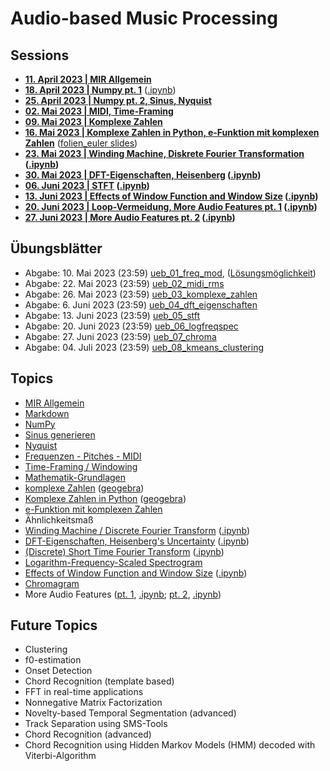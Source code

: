 # Audio-based Music Processing

## Sessions

- **[11. April 2023 | MIR Allgemein](/sessions/00_mir_intro_jupyter/00_mir_intro_jupyter.md)**
- **[18. April 2023 | Numpy pt. 1](/sessions/01_numpy_part_1/01_numpy_part_1.md)** ([.ipynb](/sessions/01_numpy_part_1/01_numpy_part_1.ipynb))
- **[25. April 2023 | Numpy pt. 2, Sinus, Nyquist](/sessions/02_numpy_sinus_nyquist/)**
- **[02. Mai 2023 | MIDI, Time-Framing](/sessions/03_midi_timeframing/03_midi_timeframing.md)**
- **[09. Mai 2023 | Komplexe Zahlen](/sessions/04_komplexe_zahlen/Readme_komplexe_zahlen.md)**
- **[16. Mai 2023 | Komplexe Zahlen in Python, e-Funktion mit komplexen Zahlen](/sessions/05_cmplxnbpy_eulerid/complex_numbers_in_python_e_function.md)** ([folien_euler slides](/sessions/05_cmplxnbpy_eulerid/folien_euler%20slides.pdf))
- **[23. Mai 2023 | Winding Machine, Diskrete Fourier Transformation](/sessions/06_winding_machine/06_winding_machine.md) ([.ipynb](/sessions/06_winding_machine/06_winding_machine.ipynb))**
- **[30. Mai 2023 | DFT-Eigenschaften, Heisenberg](/sessions/07_dft_eigenschaften_uncertainty/07_dft_eigenschaften_uncertainty.md) ([.ipynb](/sessions/07_dft_eigenschaften_uncertainty/07_dft_eigenschaften_uncertainty.ipynb))**
- **[06. Juni 2023 | STFT](/sessions/08_stft/08_stft.md) ([.ipynb](/sessions/08_stft/08_stft.ipynb))**
- **[13. Juni 2023 | Effects of Window Function and Window Size](/sessions/09_window_function_window_size/09_window_function_window_size.md) ([.ipynb](/sessions/09_window_function_window_size/09_window_function_window_size.ipynb))**
- **[20. Juni 2023 | Loop-Vermeidung, More Audio Features pt. 1](/sessions/10_avoid_loop_more_audio_features/10_avoid_loop_more_audio_features.md) ([.ipynb](/sessions/10_avoid_loop_more_audio_features/10_avoid_loop_more_audio_features.ipynb))**
- **[27. Juni 2023 | More Audio Features pt. 2](/sessions/11_more_audio_features_pt_2/11_more_audio_features_pt_2.md) ([.ipynb](/sessions/11_more_audio_features_pt_2/11_more_audio_features_pt_2.ipynb))**

## Übungsblätter

- Abgabe: 10. Mai 2023 (23:59) [ueb_01_freq_mod](/uebungsblaetter/ueb_01_freq_mod.ipynb), ([Lösungsmöglichkeit](/uebungsblaetter/ueb_01_freq_mod_loesungsmoeglichkeit.ipynb))
- Abgabe: 22. Mai 2023 (23:59) [ueb_02_midi_rms](/uebungsblaetter/ueb_02_midi_rms.ipynb)
- Abgabe: 26. Mai 2023 (23:59) [ueb_03_komplexe_zahlen](/uebungsblaetter/ueb_03_komplexe_zahlen.ipynb)
- Abgabe: 6. Juni 2023 (23:59) [ueb_04_dft_eigenschaften](/uebungsblaetter/ueb_04_dft_eigenschaften.ipynb)
- Abgabe: 13. Juni 2023 (23:59) [ueb_05_stft](/uebungsblaetter/ueb_05_stft.ipynb)
- Abgabe: 20. Juni 2023 (23:59) [ueb_06_logfreqspec](/uebungsblaetter/ueb_06_logfreqspec.ipynb)
- Abgabe: 27. Juni 2023 (23:59) [ueb_07_chroma](/uebungsblaetter/ueb_07_chroma.ipynb)
- Abgabe: 04. Juli 2023 (23:59) [ueb_08_kmeans_clustering](/uebungsblaetter/ueb_08_kmeans_clustering.ipynb)

## Topics

- [MIR Allgemein](/sessions/00_mir_intro_jupyter/mir_general.pdf)
- [Markdown](/topics/markdown.md)
- [NumPy](/topics/numpy.md)
- [Sinus generieren](/topics/sinus_generieren.md)
- [Nyquist](/sessions/02_numpy_sinus_nyquist/02_nyquist.md)
- [Frequenzen - Pitches - MIDI](/topics/frequenz_pitches_midi.md)
- [Time-Framing / Windowing](/topics/time_framing.md)
- [Mathematik-Grundlagen](/topics/Mathematik-Grundlagen.md)
- [komplexe Zahlen](/sessions/04_komplexe_zahlen/folien_komplexe_zahlen_operationen%20slides.pdf) ([geogebra](/data/geogebra))
- [Komplexe Zahlen in Python](/sessions/05_cmplxnbpy_eulerid/complex_numbers_in_python_e_function.md) ([geogebra](/data/geogebra))
- [e-Funktion mit komplexen Zahlen](/sessions/05_cmplxnbpy_eulerid/folien_euler%20slides.pdf)
- Ähnlichkeitsmaß
- [Winding Machine / Discrete Fourier Transform](/sessions/06_winding_machine/06_winding_machine.md) ([.ipynb](/sessions/06_winding_machine/06_winding_machine.ipynb))
- [DFT-Eigenschaften, Heisenberg's Uncertainty](/sessions/07_dft_eigenschaften_uncertainty/07_dft_eigenschaften_uncertainty.md) ([.ipynb](/sessions/07_dft_eigenschaften_uncertainty/07_dft_eigenschaften_uncertainty.ipynb))
- [(Discrete) Short Time Fourier Transform](/sessions/08_stft/08_stft.md) ([.ipynb](/sessions/08_stft/08_stft.ipynb))
- [Logarithm-Frequency-Scaled Spectrogram](/uebungsblaetter/ueb_06_logfreqspec.ipynb)
- [Effects of Window Function and Window Size](/sessions/09_window_function_window_size/09_window_function_window_size.md) ([.ipynb](/sessions/09_window_function_window_size/09_window_function_window_size.ipynb))
- [Chromagram](/uebungsblaetter/ueb_07_chroma.ipynb)
- More Audio Features ([pt. 1](/sessions/10_avoid_loop_more_audio_features/10_avoid_loop_more_audio_features.md), [.ipynb](/sessions/10_avoid_loop_more_audio_features/10_avoid_loop_more_audio_features.ipynb); [pt. 2](/sessions/11_more_audio_features_pt_2/11_more_audio_features_pt_2.md), [.ipynb](/sessions/11_more_audio_features_pt_2/11_more_audio_features_pt_2.ipynb))

## Future Topics

- Clustering
- f0-estimation
- Onset Detection
- Chord Recognition (template based)
- FFT in real-time applications
- Nonnegative Matrix Factorization
- Novelty-based Temporal Segmentation (advanced)
- Track Separation using SMS-Tools
- Chord Recognition (advanced)
- Chord Recognition using Hidden Markov Models (HMM) decoded with Viterbi-Algorithm
